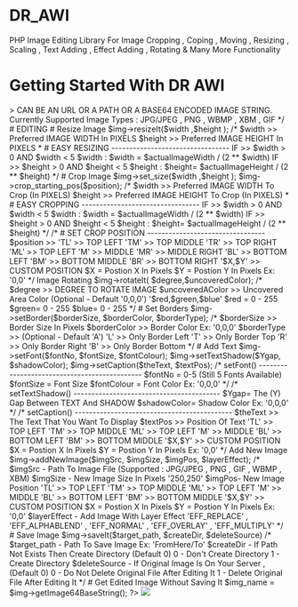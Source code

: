 # DR_AWI
PHP Image Editing Library For Image Cropping , Coping , Moving , Resizing , Scaling , Text Adding , Effect Adding , Rotating & Many More Functionality

# Getting Started With DR AWI

<?php
namespace DR_AWI;
require dirname(__FILE__) . '/inc/combine.php';
use DR_AWI\AWI as AWI;
Usage

$img = new AWI($IMAGE);
 
/*
 
 
 $IMAGE >> CAN BE AN URL OR A PATH OR A BASE64 ENCODED IMAGE STRING.
 Currently Supported Image Types : JPG/JPEG , PNG , WBMP , XBM , GIF
 
 
*/
# EDITING

# Resize Image

$img->resizeIt($width ,$height );
 
/*
 
 $width >> Preferred IMAGE WIDTH In PIXELS 
 $height >> Preferred IMAGE HEIGHT In PIXELS 
 
* 
# EASY RESIZING ---------------------------------
 
 IF >> $width > 0 AND $width < 5
   $width :
         $width = $actualImageWidth / (2 ** $width) 
 
 IF >> $height > 0 AND $height < 5
   $height :
         $height= $actualImageHeight / (2 ** $height) 
 
*/
# Crop Image

$img->set_size($width ,$height );
$img->crop_starting_pos($position);
 
/*
 
 $width >> Preferred IMAGE WIDTH To Crop (In PIXELS) 
 $height >> Preferred IMAGE HEIGHT To Crop (In PIXELS)
 
* 
# EASY CROPPING ---------------------------------
 
 IF >> $width > 0 AND $width < 5
   $width :
         $width = $actualImageWidth / (2 ** $width) 
 
 IF >> $height > 0 AND $height < 5
   $height :
         $height= $actualImageHeight / (2 ** $height) 
 
*/
 
/*
 
# SET CROP POSITION ---------------------------------
 
$position >> 
 
    'TL' >> TOP LEFT
    'TM' >> TOP MIDDLE
    'TR' >> TOP RIGHT
    'ML' >> TOP LEFT
    'M'  >> MIDDLE
    'MR' >> MIDDLE RIGHT
    'BL' >> BOTTOM LEFT
    'BM' >> BOTTOM MIDDLE
    'BR' >> BOTTOM RIGHT
    '$X,$Y' >> CUSTOM POSITION
        $X = Postion X In Pixels 
        $Y = Postion Y In Pixels 
         Ex: '0,0'
*/
Image Rotating

$img->rotateIt( $degree,$uncoveredColor);
 
/*
 
$degree >> DEGREE TO ROTATE IMAGE
 
$uncoveredAColor >> Uncovered Area Color (Optional - Default '0,0,0')
   '$red,$green,$blue'
     $red = 0 - 255
     $green= 0 - 255
     $blue= 0 - 255
 
*/
# Set Borders

$img->setBorder($borderSize, $borderColor, $borderType);
 
/*
 
$borderSize >> Border Size In Pixels
$borderColor >> Border Color 
    Ex: '0,0,0'
$borderType >> (Optional - Default 'A')
    'L' >> Only Border Left
    'T' >> Only Border Top
    'R' >> Only Border Right
    'B' >> Only Border Bottom
*/
# Add Text

$img->setFont($fontNo, $fontSize, $fontColour);
$img->setTextShadow($Ygap, $shadowColor);
$img->setCaption($theText, $textPos);
 
/*
setFont() ---------------------------------------------
 
$fontNo = 0-5 (Still 5 Fonts Available)
$fontSize = Font Size
$fontColour = Font Color
     Ex: '0,0,0'
 
*/
 
/*
setTextShadow() -----------------------------------------
 
$Ygap= The (Y) Gap Between TEXT And SHADOW
$shadowColor= Shadow Color
     Ex: '0,0,0'
 
*/
 
/*
setCaption() --------------------------------------------
 
$theText >> The Text That You Want To Display 
$textPos >> Position Of Text
 
    'TL' >> TOP LEFT
    'TM' >> TOP MIDDLE
    'ML' >> TOP LEFT
    'M'  >> MIDDLE
    'BL' >> BOTTOM LEFT
    'BM' >> BOTTOM MIDDLE
    '$X,$Y' >> CUSTOM POSITION
        $X = Postion X In Pixels 
        $Y = Postion Y In Pixels 
         Ex: '0,0'
 
*/
Add New Image

$img->addNewImage($imgSrc, $imgSize, $imgPos, $layerEffect);
 
/*
$imgSrc - Path To Image File (Supported : JPG/JPEG , PNG , GIF , WBMP , XBM)
$imgSize - New Image Size In Pixels 
            '250,250'
$imgPos- New Image Position
 
          'TL' >> TOP LEFT
          'TM' >> TOP MIDDLE
          'ML' >> TOP LEFT
          'M'  >> MIDDLE
          'BL' >> BOTTOM LEFT
          'BM' >> BOTTOM MIDDLE
          '$X,$Y' >> CUSTOM POSITION
            $X = Postion X In Pixels 
            $Y = Postion Y In Pixels 
              Ex: '0,0'
 
$layerEffect - Add Image With Layer Effect
           'EFF_REPLACE' ,  'EFF_ALPHABLEND' ,  
           'EFF_NORMAL' ,  'EFF_OVERLAY'  , 'EFF_MULTIPLY'
 
*/
# Save Image

$img->saveIt($target_path, $createDir, $deleteSource)
 
/*
$target_path - Path To Save Image
             Ex: 'FromHere/To'
$createDir - If Path Not Exists Then Create Directory (Default 0)
             0 - Don't Create Directory
             1 - Create Directory
$deleteSource - If Original Image Is On Your Server , (Default 0)
             0 - Do Not Delete Original File After Editing It
             1 - Delete Original File After Editing It
*/
# Get Edited Image Without Saving It

$img_name = $img->getImage64BaseString();
?>
<img src="data:image/png;base64,<?= $img_name ?>">
